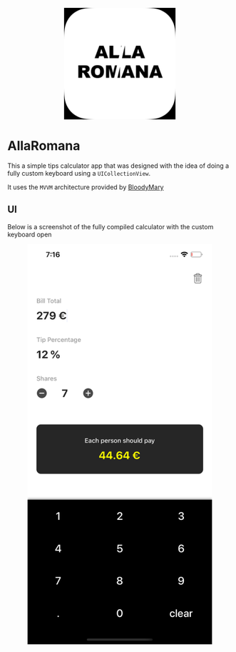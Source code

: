 <p align="center">
<img src="icon.png" alt="App logo" width="250">
</p>

# AllaRomana

This a simple tips calculator app that was designed with the idea of doing a fully custom keyboard using a `UICollectionView`.

It uses the `MVVM` architecture provided by [BloodyMary](https://github.com/TheInkedEngineer/BloodyMary)

## UI

Below is a screenshot of the fully compiled calculator with the custom keyboard open


<p align="center">
<img src="screenshot_full.png" alt="App logo" height="896">
</p>
